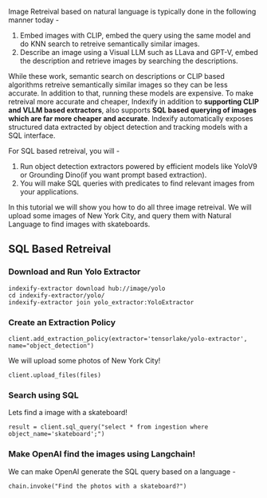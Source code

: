 Image Retreival based on natural language is typically done in the following manner today -

1. Embed images with CLIP, embed the query using the same model and do KNN search to retreive semantically similar images.
2. Describe an image using a Visual LLM such as LLava and GPT-V, embed the description and retrieve images by searching the descriptions.

While these work, semantic search on descriptions or CLIP based algorithms retreive semantically similar images so they can be less accurate. In addition to that, running these models are expensive. To make retreival more accurate and cheaper, Indexify in addition to **supporting CLIP and VLLM based extractors**, also supports **SQL based querying of images which are far more cheaper and accurate**. Indexify automatically exposes structured data extracted by object detection and tracking models with a SQL interface.

For SQL based retreival, you will -

1. Run object detection extractors powered by efficient models like YoloV9 or Grounding Dino(if you want prompt based extraction).
2. You will make SQL queries with predicates to find relevant images from your applications.

In this tutorial we will show you how to do all three image retreival. We will upload some images of New York City, and query them with Natural Language to find images with skateboards.

## SQL Based Retreival 
### Download and Run Yolo Extractor
```
indexify-extractor download hub://image/yolo
cd indexify-extractor/yolo/
indexify-extractor join yolo_extractor:YoloExtractor
```

### Create an Extraction Policy
```
client.add_extraction_policy(extractor='tensorlake/yolo-extractor', name="object_detection")
```

We will upload some photos of New York City! 
```
client.upload_files(files)
```

### Search using SQL
Lets find a image with a skateboard! 
```
result = client.sql_query("select * from ingestion where object_name='skateboard';")
```

### Make OpenAI find the images using Langchain! 
We can make OpenAI generate the SQL query based on a language -
```
chain.invoke("Find the photos with a skateboard?")
```
